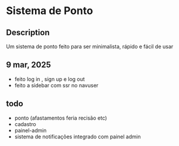 # Sistema de Ponto

## Description
Um sistema de ponto feito para ser minimalista, rápido e fácil de usar

## 9 mar, 2025
- feito log in , sign up e log out
- feito a sidebar com ssr no navuser

## todo
- ponto (afastamentos feria recisão etc)
- cadastro
- painel-admin
- sistema de notificações integrado com painel admin